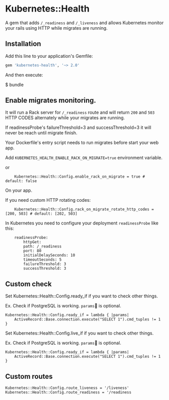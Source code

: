 # Kubernetes::Health

A gem that adds `/_readiness` and `/_liveness` and allows Kubernetes monitor your rails using HTTP while migrates are running.

## Installation

Add this line to your application's Gemfile:

```ruby
gem 'kubernetes-health', '~> 2.0'
```

And then execute:

$ bundle

## Enable migrates monitoring.

It will run a Rack server for `/_readiness` route and will return `200` and `503` HTTP CODES alternately while your migrates are running.

If readinessProbe\'s failureThreshold=3 and successThreshold=3 it will never be reach until migrate finish.

Your Dockerfile's entry script needs to run migrates before start your web app.

Add `KUBERNETES_HEALTH_ENABLE_RACK_ON_MIGRATE=true` environment variable.

or

```
    Kubernetes::Health::Config.enable_rack_on_migrate = true # default: false
```

On your app.

If you need custom HTTP rotating codes:

```
    Kubernetes::Health::Config.rack_on_migrate_rotate_http_codes = [200, 503] # default: [202, 503]
```

In Kubernetes you need to configure your deployment `readinessProbe` like this:
```
    readinessProbe:
        httpGet:
        path: /_readiness
        port: 80
        initialDelaySeconds: 10
        timeoutSeconds: 5
        failureThreshold: 3
        successThreshold: 3
```

## Custom check

Set Kubernetes::Health::Config.ready_if if you want to check other things.

Ex. Check if PostgreSQL is working. `params` is optional.
```
Kubernetes::Health::Config.ready_if = lambda { |params|
    ActiveRecord::Base.connection.execute("SELECT 1").cmd_tuples != 1
}
```

Set Kubernetes::Health::Config.live_if if you want to check other things.

Ex. Check if PostgreSQL is working. `params` is optional.
```
Kubernetes::Health::Config.ready_if = lambda { |params|
    ActiveRecord::Base.connection.execute("SELECT 1").cmd_tuples != 1
}
```


## Custom routes
```
Kubernetes::Health::Config.route_liveness = '/liveness'
Kubernetes::Health::Config.route_readiness = '/readiness
```
